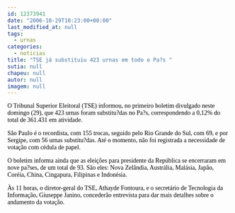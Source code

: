 ```yaml
---
id: 12373941
date: "2006-10-29T10:23:00+00:00"
last_modified_at: null
tags:
  - urnas
categories:
  - noticias
title: "TSE já substituiu 423 urnas em todo o Pa?s "
sutia: null
chapeu: null
autor: null
imagem: null
---
```

<p><SPAN class=txt_13_cinza><SPAN class=arial_13_azul2><SPAN class=arial_13_azul2><FONT face=\"Franklin Gothic Medium\" color=#666666><FONT face=Verdana color=black>O Tribunal Superior Eleitoral (TSE) informou, no primeiro boletim divulgado&nbsp;neste domingo&nbsp;(29), que 423 urnas foram substitu?das no Pa?s, correspondendo a 0,12% do total de 361.431 em atividade. </FONT></p>
<p><P><FONT face=Verdana color=black>São Paulo é o recordista, com 155 trocas, seguido pelo Rio Grande do Sul, com 69, e por Sergipe, com 56 urnas substitu?das. Até o momento, não foi registrada a necessidade de votação com cédula de papel. </FONT></P></p>
<p><P><FONT face=Verdana color=black>O boletim informa ainda que as eleições para presidente da República se encerraram em nove pa?ses, de um total de 93. São eles: Nova Zelândia, Austrália, Malásia, Japão, Coréia, China, Cingapura, Filipinas e Indonésia. </FONT></P></p>
<p><P><FONT face=Verdana color=black>Às 11 horas, o diretor-geral do TSE, Athayde Fontoura, e o secretário de Tecnologia da Informação, Giuseppe Janino, concederão entrevista para dar mais detalhes sobre o andamento da votação.</FONT></P></FONT></SPAN></SPAN></SPAN> </p>
